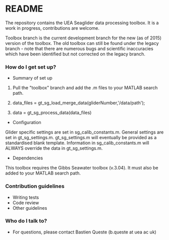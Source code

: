 # README #

The repository contains the UEA Seaglider data processing toolbox. It is a work in progress, contributions are welcome.

Toolbox branch is the current development branch for the new (as of 2015) version of the toolbox. The old toolbox can still be found under the legacy branch - note that there are numerous bugs and scientific inaccuracies which have been identified but not corrected on the legacy branch.

### How do I get set up? ###

* Summary of set up

1. Pull the "toolbox" branch and add the .m files to your MATLAB search path.

2. data_files = gt_sg_load_merge_data(gliderNumber,'/data/path');

3. data = gt_sg_process_data(data_files)


* Configuration

Glider specific settings are set in sg_calib_constants.m.
General settings are set in gt_sg_settings.m.
gt_sg_settings.m will eventually be provided as a standardised blank template.
Information in sg_calib_constants.m will ALWAYS override the data in gt_sg_settings.m.

* Dependencies

This toolbox requires the Gibbs Seawater toolbox (v.3.04). It must also be added to your MATLAB search path.

### Contribution guidelines ###

* Writing tests
* Code review
* Other guidelines

### Who do I talk to? ###

* For questions, please contact Bastien Queste (b.queste at uea ac uk)